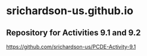 # srichardson-us.github.io

## Repository for Activities 9.1 and 9.2
https://github.com/srichardson-us/PCDE-Activity-9.1
